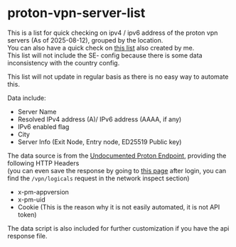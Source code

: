 # proton-vpn-server-list

This is a list for quick checking on ipv4 / ipv6 address of the proton vpn servers (As of 2025-08-12), grouped by the location.  
You can also have a quick check on [this list](https://list.proton.huzky.dev/) also created by me.  
This list will not include the SE- config because there is some data inconsistency with the country config.   

This list will not update in regular basis as there is no easy way to automate this.  

Data include:
- Server Name
- Resolved IPv4 address (A)/ IPv6 address (AAAA, if any)
- IPv6 enabled flag
- City
- Server Info (Exit Node, Entry node, ED25519 Public key)

The data source is from the [Undocumented Proton Endpoint](https://account.protonvpn.com/api/vpn/logicals), providing the following HTTP Headers   
(you can even save the response by going to [this page](https://account.protonvpn.com/downloads) after login, you can find the `/vpn/logicals` request in the network inspect section)
- x-pm-appversion
- x-pm-uid
- Cookie (This is the reason why it is not easily automated, it is not API token)

The data script is also included for further customization if you have the api response file.